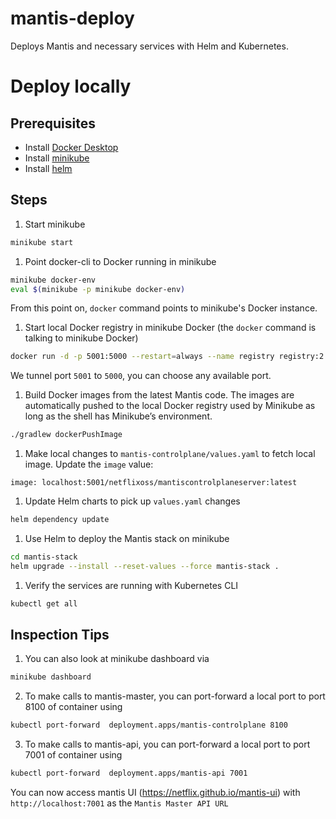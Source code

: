 # mantis-deploy

Deploys Mantis and necessary services with Helm and Kubernetes.

# Deploy locally

## Prerequisites

- Install [Docker Desktop](https://www.docker.com/products/docker-desktop/)
- Install [minikube](https://minikube.sigs.k8s.io/docs/start/)
- Install [helm](https://helm.sh/docs/intro/install/)

## Steps

1. Start minikube
```sh
minikube start
```

1. Point docker-cli to Docker running in minikube
```sh
minikube docker-env
eval $(minikube -p minikube docker-env)
```
From this point on, `docker` command points to minikube's Docker instance.

1. Start local Docker registry in minikube Docker (the `docker` command is talking to minikube Docker)
```sh
docker run -d -p 5001:5000 --restart=always --name registry registry:2
```
We tunnel port `5001` to `5000`, you can choose any available port.

1. Build Docker images from the latest Mantis code. The images are automatically pushed to the local Docker registry used by Minikube as long as the shell has Minikube’s environment.
```sh
./gradlew dockerPushImage
```

1. Make local changes to `mantis-controlplane/values.yaml` to fetch local image. Update the `image` value:
```
image: localhost:5001/netflixoss/mantiscontrolplaneserver:latest
```

1. Update Helm charts to pick up `values.yaml` changes
```sh
helm dependency update  
```

1. Use Helm to deploy the Mantis stack on minikube
```sh
cd mantis-stack
helm upgrade --install --reset-values --force mantis-stack .  
```

1. Verify the services are running with Kubernetes CLI
```sh
kubectl get all
```

## Inspection Tips

1. You can also look at minikube dashboard via
```sh
minikube dashboard
```

2. To make calls to mantis-master, you can port-forward a local port to port 8100 of container using
```sh
kubectl port-forward  deployment.apps/mantis-controlplane 8100
```

3. To make calls to mantis-api, you can port-forward a local port to port 7001 of container using
```sh
kubectl port-forward  deployment.apps/mantis-api 7001
```
You can now access mantis UI (https://netflix.github.io/mantis-ui) with `http://localhost:7001` as the `Mantis Master API URL`